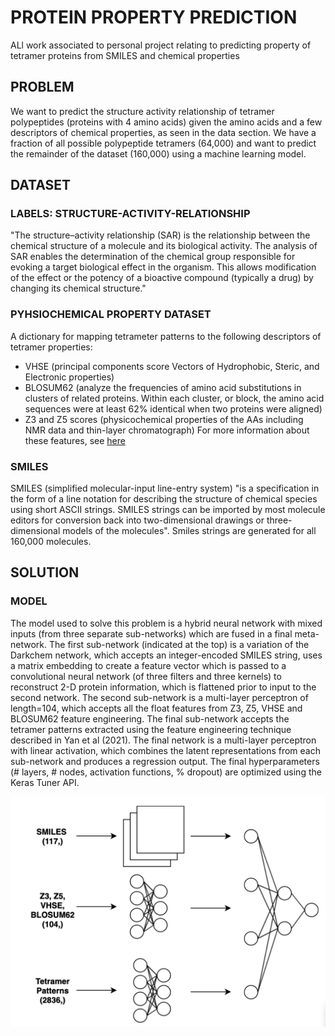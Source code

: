 # PROTEIN PROPERTY PREDICTION

ALl work associated to personal project relating to predicting property of tetramer proteins from SMILES and chemical properties

## PROBLEM
We want to predict the structure activity relationship of tetramer polypeptides (proteins with 4 amino acids) given the amino acids and a few descriptors of chemical properties, as seen in the data section. We have a fraction of all possible polypeptide tetramers (64,000) and want to predict the remainder of the dataset (160,000) using a machine learning model. 

## DATASET

### LABELS: STRUCTURE-ACTIVITY-RELATIONSHIP
"The structure–activity relationship (SAR) is the relationship between the chemical structure of a molecule and its biological activity. The analysis of SAR enables the determination of the chemical group responsible for evoking a target biological effect in the organism. This allows modification of the effect or the potency of a bioactive compound (typically a drug) by changing its chemical structure."

### PYHSIOCHEMICAL PROPERTY DATASET
A dictionary for mapping tetrameter patterns to the following descriptors of tetramer properties:
* VHSE (principal components score Vectors of Hydrophobic, Steric, and Electronic properties) 
* BLOSUM62 (analyze the frequencies of amino acid substitutions in clusters of related proteins. Within each cluster, or block, the amino acid sequences were at least 62% identical when two proteins were aligned) 
* Z3 and Z5 scores (physicochemical properties of the AAs including NMR data and thin-layer chromatograph) 
For more information about these features, see [here](https://bmcbioinformatics.biomedcentral.com/articles/10.1186/s12859-020-03546-x)

### SMILES
SMILES (simplified molecular-input line-entry system) "is a specification in the form of a line notation for describing the structure of chemical species using short ASCII strings. SMILES strings can be imported by most molecule editors for conversion back into two-dimensional drawings or three-dimensional models of the molecules". Smiles strings are generated for all 160,000 molecules.


## SOLUTION

### MODEL 

The model used to solve this problem is a hybrid neural network with mixed inputs (from three separate sub-networks) which are fused in a final meta-network. The first sub-network (indicated at the top) is a variation of the Darkchem network, which accepts an integer-encoded SMILES string, uses a matrix embedding to create a feature vector which is passed to a convolutional neural network (of three filters and three kernels) to reconstruct 2-D protein information, which is flattened prior to input to the second network. The second sub-network is a multi-layer perceptron of length=104, which accepts all the float features from Z3, Z5, VHSE and BLOSUM62 feature engineering. The final sub-network accepts the tetramer patterns extracted using the feature engineering technique described in Yan et al (2021). The final network is a multi-layer perceptron with linear activation, which combines the latent representations from each sub-network and produces a regression output. The final hyperparameters (# layers, # nodes, activation functions, % dropout) are optimized using the Keras Tuner API.

![alt text](docs/model.png)

